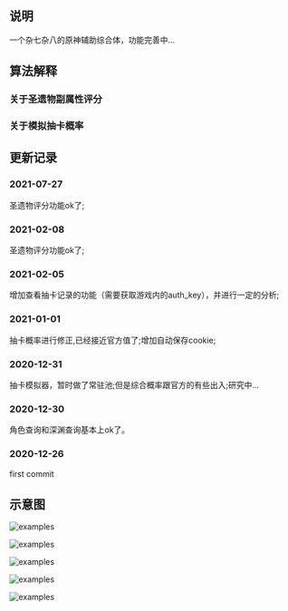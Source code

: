 ## 说明
一个杂七杂八的原神辅助综合体，功能完善中...

## 算法解释

### 关于圣遗物副属性评分


### 关于模拟抽卡概率

## 更新记录
### 2021-07-27
圣遗物评分功能ok了;

### 2021-02-08
圣遗物评分功能ok了;

### 2021-02-05
增加查看抽卡记录的功能（需要获取游戏内的auth\_key），并进行一定的分析;

### 2021-01-01
抽卡概率进行修正,已经接近官方值了;增加自动保存cookie;

### 2020-12-31
抽卡模拟器，暂时做了常驻池;但是综合概率跟官方的有些出入;研究中...

### 2020-12-30 
角色查询和深渊查询基本上ok了。

### 2020-12-26
first commit

## 示意图

![examples](sample.png "examples")

![examples](sample2.png "examples")

![examples](sample3.png "examples")

![examples](sample4.png "examples")

![examples](sample5.png "examples")
